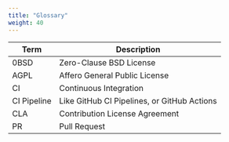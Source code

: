 ```yaml
---
title: "Glossary"
weight: 40
---
```


| Term        | Description                                 |
| ----------- | ------------------------------------------- |
| 0BSD        | Zero-Clause BSD License                     |
| AGPL        | Affero General Public License               |
| CI          | Continuous Integration                      |
| CI Pipeline | Like GitHub CI Pipelines, or GitHub Actions |
| CLA         | Contribution License Agreement              |
| PR          | Pull Request                                |
